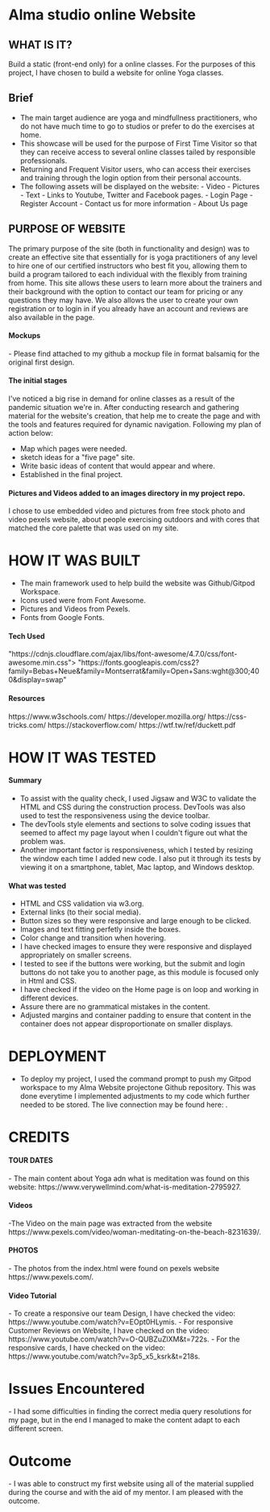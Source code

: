 <h1> Alma studio online Website </h1>


 <h2>WHAT IS IT?</h2>
 
Build a static (front-end only) for a online classes. For the purposes of this project, I have chosen to build a website for online Yoga classes. 

<h2>Brief</h2>

- The main target audience are yoga and mindfullness practitioners,  who do not have much time to go to studios or prefer to do the exercises at home.
- This showcase will be used for the purpose of First Time Visitor so that they can receive access to several online classes tailed by responsible professionals.
- Returning and Frequent Visitor users, who can access their exercises and training through the login option from their personal accounts.
- The following assets will be displayed on the website:
      - Video
      - Pictures
      - Text
      - Links to Youtube, Twitter and Facebook pages.
      - Login Page
      - Register Account
      - Contact us for more information
      - About Us page

 
<h2>PURPOSE OF WEBSITE</h2>
The primary purpose of the site (both in functionality and design) was to create an effective site that essentially for is yoga practitioners of any level to hire one of our certified instructors who best fit you, allowing them to build a program tailored to each individual with the flexibly from training from home.
This site allows these users to learn more about the trainers and their background with the option to contact our team for pricing or any questions they may have. 
We also allows the user to create your own registration or to login in if you already have an account and reviews are also available in the page.

<h4>Mockups</h4>
- Please find attached to my github a mockup file in format balsamiq for the original first design.


<h4>The initial stages</h4>

I've noticed a big rise in demand for online classes as a result of the pandemic situation we're in. After conducting research and gathering material for the website's creation,  that help me to create the page and with the tools and features required for dynamic navigation. Following my plan of action below:


- Map which pages were needed.
- sketch ideas for a "five page" site.
- Write basic ideas of content that would appear and where.
- Established in the final project.
 
<h4>Pictures and Videos added to an images directory in my project repo.</h4> 

I chose to use embedded video and pictures from free stock photo and video pexels website, about people exercising outdoors and with cores that matched the core palette that was used on my site.

<h1>HOW IT WAS BUILT</h1>

- The main framework used to help build the website was Github/Gitpod Workspace.
- Icons used were from Font Awesome. 
- Pictures and Videos from Pexels.
- Fonts from Google Fonts.

<h4>Tech Used</h4>
"https://cdnjs.cloudflare.com/ajax/libs/font-awesome/4.7.0/css/font-awesome.min.css">
"https://fonts.googleapis.com/css2?family=Bebas+Neue&family=Montserrat&family=Open+Sans:wght@300;400&display=swap"


<h4>Resources</h4>
https://www.w3schools.com/ 
https://developer.mozilla.org/
https://css-tricks.com/
https://stackoverflow.com/
https://wtf.tw/ref/duckett.pdf


<h1>HOW IT WAS TESTED</h1>

<h4>Summary</h4>

- To assist with the quality check, I used Jigsaw and W3C to validate the HTML and CSS during the construction process.
DevTools was also used to test the responsiveness using the device toolbar.
- The devTools style elements and sections to solve coding issues that seemed to affect my page layout when I couldn't figure out what the problem was.
- Another important factor is responsiveness, which I tested by resizing the window each time I added new code. I also put it through its tests by viewing it on a smartphone, tablet, Mac laptop, and Windows desktop.

<h4>What was tested</h4>

- HTML and CSS validation via w3.org.
- External links (to their social media).
- Button sizes so they were responsive and large enough to be clicked.
- Images and text fitting perfetly inside the boxes. 
- Color change and transition when hovering.
- I have checked images to ensure they were responsive and displayed appropriately on smaller screens.
- I tested to see if the buttons were working, but the submit and login buttons do not take you to another page, as this module is focused only in Html and CSS.
- I have checked if the video on the Home page is on loop and working in different devices. 
- Assure there are no grammatical mistakes in the content.
- Adjusted margins and container padding to ensure that content in the container does not appear disproportionate on smaller displays.



<h1> DEPLOYMENT</h1>

- To deploy my project, I used the command prompt to push my Gitpod workspace to my Alma Website projectone Github repository. This was done everytime I implemented adjustments to my code which further needed to be stored. The live connection may be found here: .

<h1>CREDITS</h1>

<h4>TOUR DATES</h4>
- The main content about Yoga adn what is meditation was found on this website: https://www.verywellmind.com/what-is-meditation-2795927.

<h4>Videos</h4>
-The Video on the main page was extracted from the website https://www.pexels.com/video/woman-meditating-on-the-beach-8231639/.

<h4>PHOTOS</h4>
- The photos from the index.html were found on pexels  website https://www.pexels.com/.

<h4>Video Tutorial</h4>
- To create a responsive our team Design, I have checked the video: https://www.youtube.com/watch?v=EOpt0HLymis.
- For responsive Customer Reviews on Website, I have checked on the video: https://www.youtube.com/watch?v=O-QUBZuZlXM&t=722s.
- For the responsive cards, I have checked on the video: https://www.youtube.com/watch?v=3p5_x5_ksrk&t=218s. 

<h1>Issues Encountered</h1>
- I had some difficulties in finding the correct media query resolutions for my page, but in the end I managed to make the content adapt to each different screen.


<h1>Outcome</h1>
- I was able to construct my first website using all of the material supplied during the course and with the aid of my mentor. I am pleased with the outcome.


